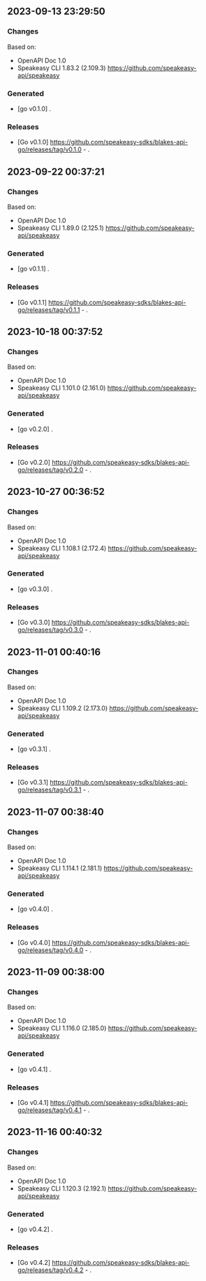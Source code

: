 

## 2023-09-13 23:29:50
### Changes
Based on:
- OpenAPI Doc 1.0 
- Speakeasy CLI 1.83.2 (2.109.3) https://github.com/speakeasy-api/speakeasy
### Generated
- [go v0.1.0] .
### Releases
- [Go v0.1.0] https://github.com/speakeasy-sdks/blakes-api-go/releases/tag/v0.1.0 - .

## 2023-09-22 00:37:21
### Changes
Based on:
- OpenAPI Doc 1.0 
- Speakeasy CLI 1.89.0 (2.125.1) https://github.com/speakeasy-api/speakeasy
### Generated
- [go v0.1.1] .
### Releases
- [Go v0.1.1] https://github.com/speakeasy-sdks/blakes-api-go/releases/tag/v0.1.1 - .

## 2023-10-18 00:37:52
### Changes
Based on:
- OpenAPI Doc 1.0 
- Speakeasy CLI 1.101.0 (2.161.0) https://github.com/speakeasy-api/speakeasy
### Generated
- [go v0.2.0] .
### Releases
- [Go v0.2.0] https://github.com/speakeasy-sdks/blakes-api-go/releases/tag/v0.2.0 - .

## 2023-10-27 00:36:52
### Changes
Based on:
- OpenAPI Doc 1.0 
- Speakeasy CLI 1.108.1 (2.172.4) https://github.com/speakeasy-api/speakeasy
### Generated
- [go v0.3.0] .
### Releases
- [Go v0.3.0] https://github.com/speakeasy-sdks/blakes-api-go/releases/tag/v0.3.0 - .

## 2023-11-01 00:40:16
### Changes
Based on:
- OpenAPI Doc 1.0 
- Speakeasy CLI 1.109.2 (2.173.0) https://github.com/speakeasy-api/speakeasy
### Generated
- [go v0.3.1] .
### Releases
- [Go v0.3.1] https://github.com/speakeasy-sdks/blakes-api-go/releases/tag/v0.3.1 - .

## 2023-11-07 00:38:40
### Changes
Based on:
- OpenAPI Doc 1.0 
- Speakeasy CLI 1.114.1 (2.181.1) https://github.com/speakeasy-api/speakeasy
### Generated
- [go v0.4.0] .
### Releases
- [Go v0.4.0] https://github.com/speakeasy-sdks/blakes-api-go/releases/tag/v0.4.0 - .

## 2023-11-09 00:38:00
### Changes
Based on:
- OpenAPI Doc 1.0 
- Speakeasy CLI 1.116.0 (2.185.0) https://github.com/speakeasy-api/speakeasy
### Generated
- [go v0.4.1] .
### Releases
- [Go v0.4.1] https://github.com/speakeasy-sdks/blakes-api-go/releases/tag/v0.4.1 - .

## 2023-11-16 00:40:32
### Changes
Based on:
- OpenAPI Doc 1.0 
- Speakeasy CLI 1.120.3 (2.192.1) https://github.com/speakeasy-api/speakeasy
### Generated
- [go v0.4.2] .
### Releases
- [Go v0.4.2] https://github.com/speakeasy-sdks/blakes-api-go/releases/tag/v0.4.2 - .